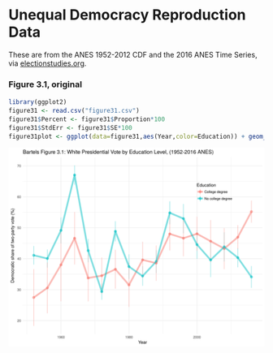 # Unequal Democracy Reproduction Data

These are from the ANES 1952-2012 CDF and the 2016 ANES Time Series, via [electionstudies.org](http://electionstudies.org).

### Figure 3.1, original

```r
library(ggplot2)
figure31 <- read.csv("figure31.csv")
figure31$Percent <- figure31$Proportion*100
figure31$StdErr <- figure31$SE*100
figure31plot <- ggplot(data=figure31,aes(Year,color=Education)) + geom_pointrange(aes(y=Percent,ymin=Percent-1.96*StdErr,ymax=Percent+1.96*StdErr),alpha=.5) + geom_line(aes(y=Percent),lwd=2,alpha=.5)  + ylim(c(0,100)) + ylab("Democratic share of two-party vote (%)") + ggtitle("Bartels Figure 3.1: White Presidential Vote by Education Level, (1952-2016 ANES)")  + theme_minimal()+ theme(legend.pos=c(.8,.8))
```

![Figure 3.1](https://github.com/smidtc/unequaldemocracy/raw/master/figure31.png)


